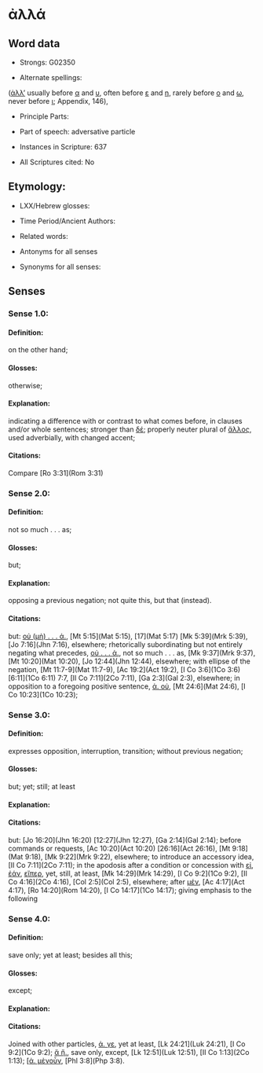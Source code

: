 # ἀλλά

<!-- Status: S2=NeedsReview -->
<!-- Lexica used for edits:  BDAG, MM -->

## Word data

* Strongs: G02350

* Alternate spellings:

([ἀλλ’](../G02350/01.md) usually before [α]() and [υ](), often before [ε]() and [η](), rarely before [ο]() and [ω](), never before [ι](); Appendix, 146), 

* Principle Parts: 


* Part of speech: adversative particle

* Instances in Scripture: 637

* All Scriptures cited: No

## Etymology: 


* LXX/Hebrew glosses: 


* Time Period/Ancient Authors: 


* Related words: 

* Antonyms for all senses

* Synonyms for all senses: 


## Senses 


### Sense  1.0: 

#### Definition:

on the other hand; 

#### Glosses: 

otherwise; 

#### Explanation: 

indicating a difference with or contrast to what comes before, in clauses and/or whole sentences; stronger than [δέ](../G01161/01.md); properly neuter plural of [ἄλλος](../G00243/01.md), used adverbially, with changed accent;

#### Citations: 

Compare [Ro 3:31](Rom 3:31)

### Sense  2.0: 

#### Definition: 

not so much . . . as;

#### Glosses: 

but; 

#### Explanation: 

 opposing a previous negation; not quite this, but that (instead). 

#### Citations: 

but: [οὐ (μὴ) . . . ἀ.](), [Mt 5:15](Mat 5:15),  [17](Mat 5:17) [Mk 5:39](Mrk 5:39), [Jo 7:16](Jhn 7:16), elsewhere; rhetorically subordinating but not entirely negating what precedes, [οὐ . . . ἀ.](), not so much . . . as, [Mk 9:37](Mrk 9:37), [Mt 10:20](Mat 10:20), [Jo 12:44](Jhn 12:44), elsewhere; with ellipse of the negation, [Mt 11:7-9](Mat 11:7-9), [Ac 19:2](Act 19:2), [I Co 3:6](1Co 3:6)  [6:11](1Co 6:11) 7:7, [II Co 7:11](2Co 7:11), [Ga 2:3](Gal 2:3), elsewhere; in opposition to a foregoing positive sentence, [ἀ. οὐ](), [Mt 24:6](Mat 24:6), [I Co 10:23](1Co 10:23);

### Sense  3.0: 

#### Definition: 

expresses opposition, interruption, transition; without previous negation;

#### Glosses: 

but; yet; still; at least

#### Explanation: 


#### Citations: 

but: [Jo 16:20](Jhn 16:20)  [12:27](Jhn 12:27), [Ga 2:14](Gal 2:14); before commands or requests, [Ac 10:20](Act 10:20)  [26:16](Act 26:16), [Mt 9:18](Mat 9:18), [Mk 9:22](Mrk 9:22), elsewhere; to introduce an accessory idea, [II Co 7:11](2Co 7:11); in the apodosis after a condition or concession with [εἰ](../G01487/01.md), [ἐάν](../G01437/01.md), [εἴπερ](../G01512/01.md), yet, still, at least, [Mk 14:29](Mrk 14:29), [I Co 9:2](1Co 9:2), [II Co 4:16](2Co 4:16), [Col 2:5](Col 2:5), elsewhere; after [μέν](../G03303/01.md), [Ac 4:17](Act 4:17), [Ro 14:20](Rom 14:20), [I Co 14:17](1Co 14:17); giving emphasis to the following

### Sense  4.0: 

#### Definition: 

save only; yet at least; besides all this;


#### Glosses: 

except; 

#### Explanation: 

#### Citations: 

Joined with other particles, [ἀ. γε](../G01065/01.md), yet at least, [Lk 24:21](Luk 24:21), [I Co 9:2](1Co 9:2); [ἄ ἤ.](../G02228/01.md), 
save only, except, [Lk 12:51](Luk 12:51), [II Co 1:13](2Co 1:13); [[ἀ. μὲν](../G03303/01.md)[οὖν](..G03767/01.md), [Phl 3:8](Php 3:8). 
